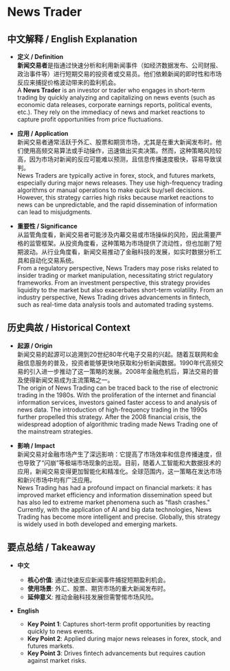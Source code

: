 # News Trader

## 中文解释 / English Explanation

* **定义 / Definition**  
  **新闻交易者**是指通过快速分析和利用新闻事件（如经济数据发布、公司财报、政治事件等）进行短期交易的投资者或交易员。他们依赖新闻的即时性和市场反应来捕捉价格波动带来的盈利机会。  
  A **News Trader** is an investor or trader who engages in short-term trading by quickly analyzing and capitalizing on news events (such as economic data releases, corporate earnings reports, political events, etc.). They rely on the immediacy of news and market reactions to capture profit opportunities from price fluctuations.

* **应用 / Application**  
  新闻交易者通常活跃于外汇、股票和期货市场，尤其是在重大新闻发布时。他们使用高频交易算法或手动操作，迅速做出买卖决策。然而，这种策略风险较高，因为市场对新闻的反应可能难以预测，且信息传播速度极快，容易导致误判。  
  News Traders are typically active in forex, stock, and futures markets, especially during major news releases. They use high-frequency trading algorithms or manual operations to make quick buy/sell decisions. However, this strategy carries high risks because market reactions to news can be unpredictable, and the rapid dissemination of information can lead to misjudgments.

* **重要性 / Significance**  
  从监管角度看，新闻交易者可能涉及内幕交易或市场操纵的风险，因此需要严格的监管框架。从投资角度看，这种策略为市场提供了流动性，但也加剧了短期波动。从行业角度看，新闻交易推动了金融科技的发展，如实时数据分析工具和自动化交易系统。  
  From a regulatory perspective, News Traders may pose risks related to insider trading or market manipulation, necessitating strict regulatory frameworks. From an investment perspective, this strategy provides liquidity to the market but also exacerbates short-term volatility. From an industry perspective, News Trading drives advancements in fintech, such as real-time data analysis tools and automated trading systems.

## 历史典故 / Historical Context

* **起源 / Origin**  
  新闻交易的起源可以追溯到20世纪80年代电子交易的兴起。随着互联网和金融信息服务的普及，投资者能够更快地获取和分析新闻数据。1990年代高频交易的引入进一步推动了这一策略的发展。2008年金融危机后，算法交易的普及使得新闻交易成为主流策略之一。  
  The origin of News Trading can be traced back to the rise of electronic trading in the 1980s. With the proliferation of the internet and financial information services, investors gained faster access to and analysis of news data. The introduction of high-frequency trading in the 1990s further propelled this strategy. After the 2008 financial crisis, the widespread adoption of algorithmic trading made News Trading one of the mainstream strategies.

* **影响 / Impact**  
  新闻交易对金融市场产生了深远影响：它提高了市场效率和信息传播速度，但也导致了“闪崩”等极端市场现象的出现。目前，随着人工智能和大数据技术的应用，新闻交易变得更加智能化和精准化。全球范围内，这一策略在发达市场和新兴市场中均有广泛应用。  
  News Trading has had a profound impact on financial markets: it has improved market efficiency and information dissemination speed but has also led to extreme market phenomena such as "flash crashes." Currently, with the application of AI and big data technologies, News Trading has become more intelligent and precise. Globally, this strategy is widely used in both developed and emerging markets.

## 要点总结 / Takeaway

* **中文**  
  - **核心价值**: 通过快速反应新闻事件捕捉短期盈利机会。
  - **使用场景**: 外汇、股票、期货市场的重大新闻发布时。
  - **延伸意义**: 推动金融科技发展但需警惕市场风险。

* **English**  
  - **Key Point 1**: Captures short-term profit opportunities by reacting quickly to news events.
  - **Key Point 2**: Applied during major news releases in forex, stock, and futures markets.
  - **Key Point 3**: Drives fintech advancements but requires caution against market risks.